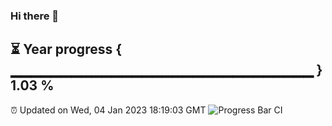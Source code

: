### Hi there 👋
⏳ Year progress { ▁▁▁▁▁▁▁▁▁▁▁▁▁▁▁▁▁▁▁▁▁▁▁▁▁▁▁▁▁▁ } 1.03 %
---
⏰ Updated on Wed, 04 Jan 2023 18:19:03 GMT
![Progress Bar CI](https://github.com/liununu/liununu/workflows/Progress%20Bar%20CI/badge.svg)

